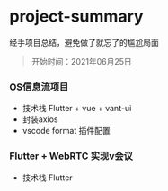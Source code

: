 # project-summary

经手项目总结，避免做了就忘了的尴尬局面

> 开始时间：2021年06月25日

### OS信息流项目

* 技术栈 Flutter + vue + vant-ui
* 封装axios
* vscode format 插件配置

### Flutter + WebRTC 实现v会议

* 技术栈 Flutter
